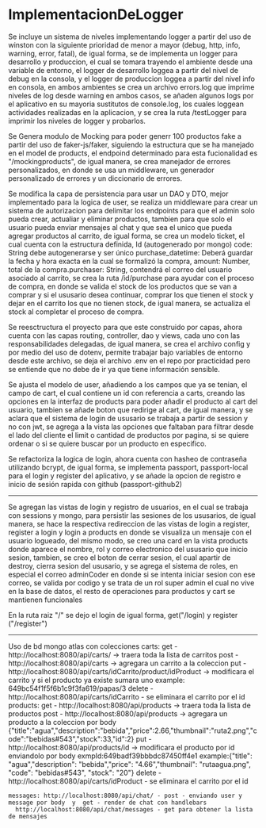 # ImplementacionDeLogger

Se incluye un sistema de niveles implementando logger a partir del uso de winston con la siguiente prioridad de menor a mayor 
(debug, http, info, warning, error, fatal), de igual forma, se de implementa un logger para desarrollo y produccion, el cual se 
tomara trayendo el ambiente desde una variable de entorno, el logger de desarrollo loggea a partir del nivel de debug en la consola, 
y el logger de produccion loggea a partir del nivel info en consola, en ambos ambientes se crea un archivo errors.log que imprime niveles 
de log desde warning en ambos casos, se añaden algunos logs por el aplicativo en su mayoria sustitutos de console.log, los cuales 
loggean actividades realizadas en la aplicacion, y se crea la ruta /testLogger para imprimir los niveles de logger y probarlos.

Se Genera modulo de Mocking para poder generr 100 productos fake a partir del uso de faker-js/faker, siguiendo la estructura que
se ha manejado en el model de products, el endpoind determinado para esta fucionalidad es "/mockingproducts", de igual manera, se
crea manejador de errores personalizados, en donde se usa un middleware, un generador personalizado de errores y un diccionario de
errores.

Se modifica la capa de persistencia para usar un DAO y DTO, mejor implementado para la logica de user, se realiza un middleware 
para crear un sistema de autorizacion para delimitar los endpoints para que el admin solo pueda crear, actualiar y eliminar productos, 
tambien para que solo el usuario pueda enviar mensajes al chat y que sea el unico que pueda agregar productos al carrito, de igual forma,
se crea un modelo ticket, el cual cuenta con la estructura definida, Id (autogenerado por mongo) code: String debe autogenerarse y 
ser único purchase_datetime: Deberá guardar la fecha y hora exacta en la cual se formalizó la compra, amount: Number, total de la 
compra.purchaser: String, contendrá el correo del usuario asociado al carrito, se crea la ruta /id/purchase para ayudar con el proceso 
de compra, en donde se valida el stock de los productos que se van a comprar y si el ususario desea continuar, comprar los que tienen el 
stock y dejar en el carrito los que no tienen stock, de igual manera, se actualiza el stock al completar el proceso de compra.

Se reesctructura el proyecto para que este construido por capas, ahora cuenta con las capas routing, controller, dao y
views, cada uno con las responsabilidades delegadas, de igual manera, se crea el archivo config y por medio del uso de dotenv,
permite trabajar bajo variables de entorno desde este archivo, se deja el archivo .env en el repo por practicidad pero se entiende
que no debe de ir ya que tiene información sensible.

Se ajusta el modelo de user, añadiendo a los campos que ya se tenian, el campo de cart, el cual contiene un id con referencia a carts, 
creando las opciones en la interfaz de products para poder añadir el producto al cart del usuario, tambien se añade boton que redirige al cart,
de igual manera, y se aclara que el sistema de login de ususario se trabaja a partir de session y no con jwt, se agrega a la vista 
las opciones que faltaban para filtrar desde el lado del cliente el limit o cantidad de productos por pagina, si se quiere ordenar o 
si se quiere buscar por un producto en especifico.


Se refactoriza la logica de login, ahora cuenta con hasheo de contraseña utilizando bcrypt, 
de igual forma, se implementa passport, passport-local para el login y register del aplicativo, y se añade la opcion de registro e 
inicio de sesión rapida con github (passport-github2)

---------------------------
Se agregan las vistas de login y registro de usuarios, en el cual se trabaja con sessions y mongo, 
para persistir las sesiones de los ususarios, de igual manera, se hace la respectiva redireccion de las vistas de login a register,
register a login y login a products en donde se visualiza un mensaje con el usuario logueado, del mismo modo, se creo una card 
en la vista products donde aparece el nombre, rol y correo electronico del ususario que inicio sesion, tambien, 
se creo el boton de cerrar sesion, el cual apartir de destroy, cierra sesion del ususario, y se agrega el sistema de roles,
en especial el correo adminCoder en donde si se intenta iniciar sesion con ese correo, se valida por codigo y se trata de un rol 
super admin el cual no vive en la base de datos, el resto de operaciones para productos y cart se mantienen funcionales 

En la ruta raiz "/" se dejo el login 
de igual forma, get("/login) 
y register ("/register")


----------- 
Uso de bd mongo atlas con colecciones 
  carts: 
    get - http://localhost:8080/api/carts/ -> traera toda la lista de carritos 
    post - http://localhost:8080/api/carts -> agregara un carrito a la coleccion
    put - http://localhost:8080/api/carts/idCarrito/product/idProduct -> modificara el carrito y si el producto ya existe sumara uno
                                example: 649bc54f1f5f6b1c9f3fa619/papas/3
    delete - http://localhost:8080/api/carts/idCarrito - se eliminara el carrito por el id
  products:
    get - http://localhost:8080/api/products -> traera toda la lista de productos 
    post - http://localhost:8080/api/products -> agregara un producto a la coleccion por body
            {"title":"agua","description":"bebida","price":2.66,"thumbnail":"ruta2.png","code":"bebidas#543","stock":33,"id":2}
    put -http://localhost:8080/api/products/id -> modificara el producto por id enviandolo por  body exmpId:649badf39bbbdc87450ff4e1
      example:{"title": "agua","description": "bebida","price": "4.66","thumbnail": "rutaagua.png", "code": "bebidas#543", "stock": "20"}
    delete - http://localhost:8080/api/carts/idProduct - se eliminara el carrito por el id

    messages: http://localhost:8080/api/chat/ - post - enviando user y message por body  y  get - render de chat con handlebars
      http://localhost:8080/api/chat/messages - get para obtener la lista de mensajes
